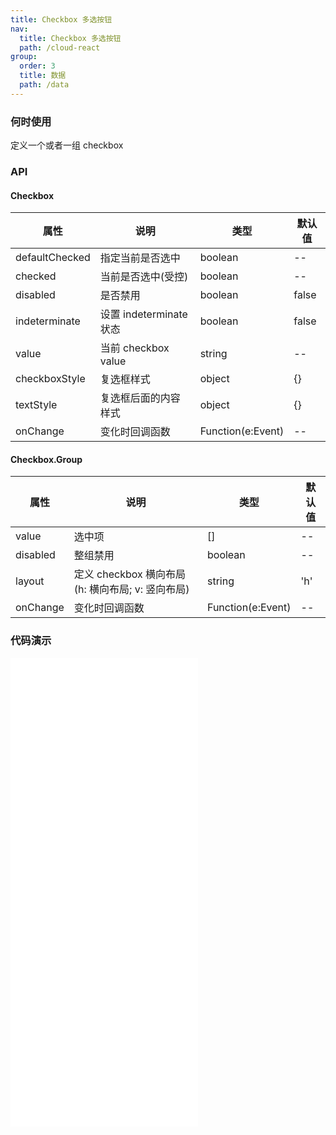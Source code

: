 ```yaml
---
title: Checkbox 多选按钮
nav:
  title: Checkbox 多选按钮
  path: /cloud-react
group:
  order: 3
  title: 数据
  path: /data
---
```


### 何时使用

定义一个或者一组 checkbox

### API

#### Checkbox

| 属性           | 说明                    | 类型              | 默认值 |
| -------------- | ----------------------- | ----------------- | ------ |
| defaultChecked | 指定当前是否选中        | boolean           | --     |
| checked        | 当前是否选中(受控)      | boolean           | --     |
| disabled       | 是否禁用                | boolean           | false  |
| indeterminate  | 设置 indeterminate 状态 | boolean           | false  |
| value          | 当前 checkbox value     | string            | --     |
| checkboxStyle  | 复选框样式               | object            | {}     |
| textStyle      | 复选框后面的内容样式      | object            | {}     |
| onChange       | 变化时回调函数          | Function(e:Event) | --     |

#### Checkbox.Group

| 属性     | 说明                                             | 类型              | 默认值 |
| -------- | ------------------------------------------------ | ----------------- | ------ |
| value    | 选中项                                           | []                | --     |
| disabled | 整组禁用                                         | boolean           | --     |
| layout   | 定义 checkbox 横向布局(h: 横向布局; v: 竖向布局) | string            | 'h'    |
| onChange | 变化时回调函数                                   | Function(e:Event) | --     |

 ### 代码演示 

<embed src="@components/checkbox/demos/basic-checkbox.md" /> 

<embed src="@components/checkbox/demos/controlled.md" /> 

<embed src="@components/checkbox/demos/group.md" /> 

<embed src="@components/checkbox/demos/layout.md" /> 

<embed src="@components/checkbox/demos/max.md" /> 
